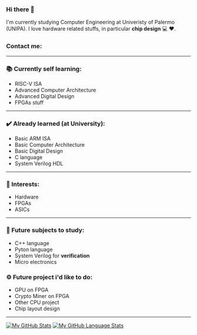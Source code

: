 ### Hi there 👋

I'm currently studying Computer Engineering at Univeristy of Palermo (UNIPA). I love hardware related stuffs, in particular **chip design** 💻 ❤️.

### Contact me:

  

---

### 📚 Currently self learning:

  * RISC-V ISA
  * Advanced Computer Architecture 
  * Advanced Digital Design 
  * FPGAs stuff

---

### ✔️ Already learned (at University):

  * Basic ARM ISA
  * Basic Computer Architecture
  * Basic Digital Design
  * C language
  * System Verilog HDL

---

### 👀 Interests:

  * Hardware
  * FPGAs
  * ASICs

---

### 🎯 Future subjects to study:

  * C++ language
  * Pyton language
  * System Verilog for **verification**
  * Micro electronics
  
### ⚙️ Future project i'd like to do:

  * GPU on FPGA
  * Crypto Miner on FPGA
  * Other CPU project
  * Chip layout design

---


[![My GitHub Stats](https://github-readme-stats.vercel.app/api/?username=GabbedT&count_private=true&theme=tokyonight&showicons=true)]() 
[![My GitHub Language Stats](https://github-readme-stats.vercel.app/api/top-langs/?username=jasongaylord&langs_count=5&theme=tokyonight)]()



